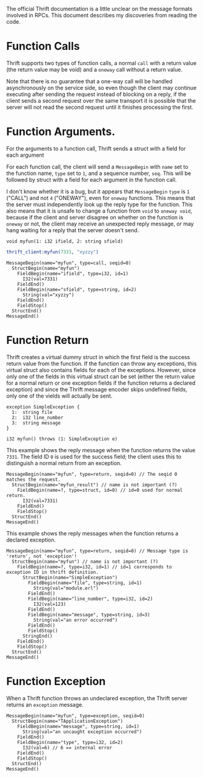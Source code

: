 <!-- -*- mode:gfm; word-wrap:nil -*- github-flavored markdown -->

The official Thrift documentation is a little unclear on the message
formats involved in RPCs.  This document describes my discoveries from
reading the code.

# Function Calls

Thrift supports two types of function calls, a normal `call` with a
return value (the return value may be void) and a `oneway` call
without a return value.

Note that there is no guarantee that a one-way call will be handled
asynchronously on the service side, so even though the client may
continue executing after sending the request instead of blocking on a
reply, if the client sends a second request over the same transport it
is possible that the server will not read the second request until it
finishes processing the first.

# Function Arguments.

For the arguments to a function call, Thrift sends a struct with a
field for each argument

For each function call, the client will send a `MessageBegin` with
`name` set to the function name, `type` set to `1`, and a sequence
number, `seq`.  This will be followed by struct with a field for each
argument in the function call.

I don't know whether it is a bug, but it appears that `MessageBegin`
`type` is `1` ("CALL") and not `4` ("ONEWAY"), even for `oneway`
functions.  This means that the server must independently look up the
reply type for the function.  This also means that it is unsafe to
change a function from `void` to `oneway void`, because if the client
and server disagree on whether on the function is `oneway` or not, the
client may receive an unexpected reply message, or may hang waiting
for a reply that the server doesn't send.

``` thrift
void myfun(1: i32 ifield, 2: string sfield)

```

``` erlang
thrift_client:myfun(7331, "xyzzy")
```

```
MessageBegin(name="myfun", type=call, seqid=0)
  StructBegin(name="myfun")
    FieldBegin(name="ifield", type=i32, id=1)
      I32(val=7331)
    FieldEnd()
    FieldBegin(name="sfield", type=string, id=2)
      String(val="xyzzy")
    FieldEnd()
    FieldStop()
  StructEnd()
MessageEnd()
```

# Function Return

Thrift creates a virtual dummy struct in which the first field is the
success return value from the function.  If the function can throw any
exceptions, this virtual struct also contains fields for each of the
exceptions.  However, since only one of the fields in this virtual
struct can be set (either the return value for a normal return or one
exception fields if the function returns a declared exception) and
since the Thrift message encoder skips undefined fields, only one of
the vields will actually be sent.

``` thrift
exception SimpleException {
  1:  string file
  2:  i32 line_number
  3:  string message
}

i32 myfun() throws (1: SimpleException e)

```

This example shows the reply message when the function returns the
value `7331`.  The field ID `0` is used for the success field; the
client uses this to distinguish a normal return from an exception.

```
MessageBegin(name="myfun", type=return, seqid=0) // The seqid 0 matches the request. 
  StructBegin(name="myfun_result") // name is not important (?)
    FieldBegin(name=?, type=struct, id=0) // id=0 used for normal return.
      I32(val=7331)
    FieldEnd()
    FieldStop()
  StructEnd()
MessageEnd()

```

This example shows the reply messages when the function returns a
declared exception.

```
MessageBegin(name="myfun", type=return, seqid=0) // Message type is 'return', not 'exception'!
  StructBegin(name="myfun") // name is not important (?)
    FieldBegin(name=?, type=i32, id=1) // id=1 corresponds to exception ID in thrift definition.
      StructBegin(name="SimpleException")
        FieldBegin(name="file", type=string, id=1)
  		  String(val="module.erl")
  		FieldEnd()
  		FieldBegin(name="line_number", type=i32, id=2)
  		  I32(val=123)
  		FieldEnd()
  		FieldBegin(name="message", type=string, id=3)
  		  String(val="an error occurred")
  		FieldEnd()
  		FieldStop()
      StringEnd()
    FieldEnd()
	FieldStop()
  StructEnd()
MessageEnd()
```

# Function Exception

When a Thrift function throws an undeclared exception, the Thrift
server returns an `exception` message.

```
MessageBegin(name="myfun", type=exception, seqid=0)
  StructBegin(name="TApplicationException")
    FieldBegin(name="message", type=string, id=1)
	  String(val="an uncaught exception occurred")
	FieldEnd()
	FieldBegin(name="type", type=i32, id=2)
	  I32(val=6) // 6 == internal error
	FieldEnd()
    FieldStop()
  StructEnd()
MessageEnd()
```

